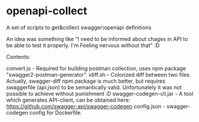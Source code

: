 # openapi-collect
A set of scripts to get&amp;collect swagger\openapi definitions

An idea was something like "I need to be informed about chages in API to be able to test it properly. I'm Feeling nervous without that" :D

Contents:

convert.js - Required for building postman collection, uses npm package "swagger2-postman-generator".
idiff.sh - Colorized diff between two files.
Actually, swagger-diff npm package is much better, but requires swaggerfile (api.json) to be semantically valid. Unfortunately it was not possible to achieve without punishment :D
swagger-codegen-cli.jar - A tool which generates API-client, can be obtained here: https://github.com/swagger-api/swagger-codegen
config.json - swagger-codegen config for Dockerfile. 
